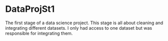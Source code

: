 # DataProjSt1
The first stage of a data science project.
This stage is all about cleaning and integrating different datasets.
I only had access to one dataset but was responsible for integrating them.
